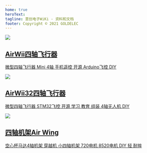 ```yaml
---
home: true
heroText: 
tagline: 意创电子WiKi - 资料和文档
footer: Copyright © 2021 GOLDELEC
---
```


<div class="features">
  <div class="feature">    
    <a href="/zh/docs/airwii_copter/">
    <img src="https://img.alicdn.com//imgextra/i4/864216878/TB2qE0scpXXXXceXpXXXXXXXXXX_!!864216878.jpg" />
    <h2>AirWii四轴飞行器</h2>
    <p>微型四轴飞行器 Mini 4轴 手机遥控 开源 Arduino飞控 DIY</p>
    </a>
  </div>
  <div class="feature">
    <a href="/zh/docs/airwii32_copter/">
    <img src="https://img.alicdn.com/imgextra/i3/864216878/TB2mGW0fpXXXXa9XXXXXXXXXXXX_!!864216878.jpg" />
    <h2>AirWii32四轴飞行器</h2>
    <p>微型四轴飞行器 STM32飞控 开源 学习 教育 组装 4轴无人机 DIY</p>
    </a>
  </div>
  <div class="feature">
    <a href="/zh/docs/air_wing/air_wing_90/">
    <img src="https://img.alicdn.com/imgextra/i2/864216878/O1CN01OCpWrp20gAo1peeMt_!!864216878.jpg" />
    <h2>四轴机架Air Wing</h2>
    <p>空心杯马达4轴机架 穿越机 小四轴机架 720电机 8520电机 DIY 轻 耐摔</p>
    </a>
  </div>
</div>
